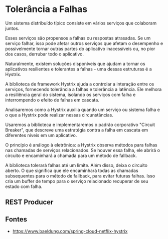 # Tolerância a Falhas

Um sistema distribuído típico consiste em vários serviços que colaboram juntos.

Esses serviços são propensos a falhas ou respostas atrasadas. Se um serviço falhar, isso pode afetar outros serviços que afetam o desempenho e possivelmente tornar outras partes do aplicativo inacessíveis ou, no pior dos casos, derrubar todo o aplicativo.

Naturalmente, existem soluções disponíveis que ajudam a tornar os aplicativos resilientes e tolerantes a falhas - uma dessas estruturas é a Hystrix.

A biblioteca de framework Hystrix ajuda a controlar a interação entre os serviços, fornecendo tolerância a falhas e tolerância a latência. Ele melhora a resiliência geral do sistema, isolando os serviços com falha e interrompendo o efeito de falhas em cascata.

Analisaremos como a Hystrix auxilia quando um serviço ou sistema falha e o que a Hystrix pode realizar nessas circunstâncias.

Usaremos a biblioteca e implementaremos o padrão corporativo "Circuit Breaker", que descreve uma estratégia contra a falha em cascata em diferentes níveis em um aplicativo.

O princípio é análogo à eletrônica: a Hystrix observa métodos para falhas nas chamadas de serviços relacionados. Se houver essa falha, ele abrirá o circuito e encaminhará a chamada para um método de fallback.

A biblioteca tolerará falhas até um limite. Além disso, deixa o circuito aberto. O que significa que ele encaminhará todas as chamadas subsequentes para o método de fallback, para evitar futuras falhas. Isso cria um buffer de tempo para o serviço relacionado recuperar de seu estado com falha.

## REST Producer


## Fontes
- https://www.baeldung.com/spring-cloud-netflix-hystrix
